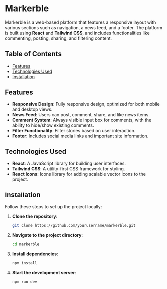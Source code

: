 # Markerble

Markerble is a web-based platform that features a responsive layout with various sections such as navigation, a news feed, and a footer. The platform is built using **React** and **Tailwind CSS**, and includes functionalities like commenting, posting, sharing, and filtering content. 

## Table of Contents

- [Features](#features)
- [Technologies Used](#technologies-used)
- [Installation](#installation)


## Features

- **Responsive Design**: Fully responsive design, optimized for both mobile and desktop views.
- **News Feed**: Users can post, comment, share, and like news items.
- **Comment System**: Always visible input box for comments, with the ability to hide/show existing comments.
- **Filter Functionality**: Filter stories based on user interaction.
- **Footer**: Includes social media links and important site information.

## Technologies Used

- **React**: A JavaScript library for building user interfaces.
- **Tailwind CSS**: A utility-first CSS framework for styling.
- **React Icons**: Icons library for adding scalable vector icons to the project.

## Installation

Follow these steps to set up the project locally:

1. **Clone the repository**:
   ```bash
   git clone https://github.com/yourusername/markerble.git
   ```
2. **Navigate to the project directory**:
   ```bash
   cd markerble
   ```
3. **Install dependencies**:
   ```bash
   npm install
   ```
4. **Start the development server**:
   ```bash
   npm run dev
   ```

